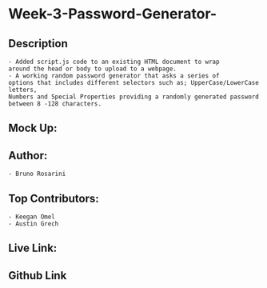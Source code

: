   # Week-3-Password-Generator-

  ## Description
  ```
- Added script.js code to an existing HTML document to wrap 
  around the head or body to upload to a webpage.
- A working random password generator that asks a series of
  options that includes different selectors such as; UpperCase/LowerCase letters, 
  Numbers and Special Properties providing a randomly generated password 
  between 8 -128 characters. 
  ```
  ## Mock Up:
 
  ## Author:
  ```
  - Bruno Rosarini 
  ```
  
  ## Top Contributors:
  ```
 - Keegan Omel
 - Austin Grech 
  ```
  
  ## Live Link:
  
  
  ## Github Link

